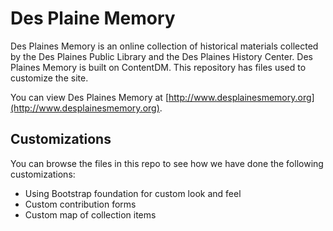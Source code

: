Des Plaine Memory
=================

Des Plaines Memory is an online collection of historical materials collected by the Des Plaines Public Library and the Des Plaines History Center. Des Plaines Memory is built on ContentDM. This repository has files used to customize the site.

You can view Des Plaines Memory at [http://www.desplainesmemory.org](http://www.desplainesmemory.org).

Customizations
--------------

You can browse the files in this repo to see how we have done the following customizations:

- Using Bootstrap foundation for custom look and feel
- Custom contribution forms
- Custom map of collection items


